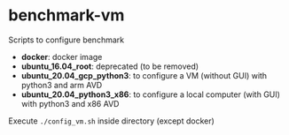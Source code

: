 # benchmark-vm

Scripts to configure benchmark

* **docker**: docker image
* **ubuntu_16.04_root**: deprecated (to be removed)
* **ubuntu_20.04_gcp_python3**: to configure a VM (without GUI) with python3 and arm AVD
* **ubuntu_20.04_python3_x86**: to configure a local computer (with GUI) with python3 and x86 AVD

Execute `./config_vm.sh` inside directory (except docker)
